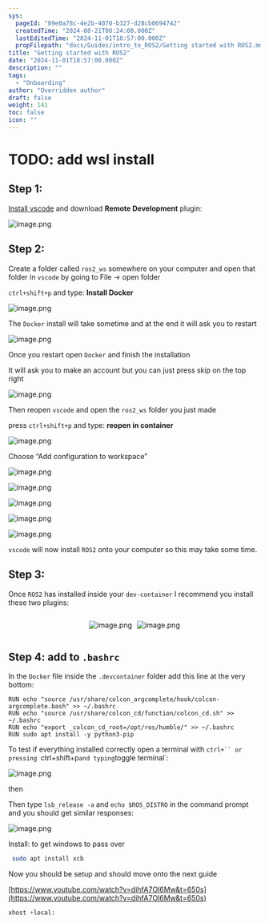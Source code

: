 ```yaml
---
sys:
  pageId: "89e0a78c-4e2b-4070-b327-d28cb0694742"
  createdTime: "2024-08-21T00:24:00.000Z"
  lastEditedTime: "2024-11-01T18:57:00.000Z"
  propFilepath: "docs/Guides/intro_to_ROS2/Getting started with ROS2.md"
title: "Getting started with ROS2"
date: "2024-11-01T18:57:00.000Z"
description: ""
tags:
  - "Onboarding"
author: "Overridden author"
draft: false
weight: 141
toc: false
icon: ""
---
```


# TODO: add wsl install

## Step 1:

[Install vscode](https://code.visualstudio.com/download) and download **Remote Development** plugin:

![image.png](https://prod-files-secure.s3.us-west-2.amazonaws.com/d518164a-d88e-44d1-a4ee-3adb3bd8bce0/efb52993-1881-4a40-b95e-6f020334f022/image.png?X-Amz-Algorithm=AWS4-HMAC-SHA256&X-Amz-Content-Sha256=UNSIGNED-PAYLOAD&X-Amz-Credential=ASIAZI2LB466VESL25NR%2F20250313%2Fus-west-2%2Fs3%2Faws4_request&X-Amz-Date=20250313T230757Z&X-Amz-Expires=3600&X-Amz-Security-Token=IQoJb3JpZ2luX2VjEJb%2F%2F%2F%2F%2F%2F%2F%2F%2F%2FwEaCXVzLXdlc3QtMiJHMEUCIGYNwMIo0o%2BfLuu9Zeb8P8%2BQmkHZ0i8OmRpBql5NdS1iAiEA9CAc6JJrPk6FoLvjZ1s5jIuceUO0oU93drLvC6JhRGsqiAQI3%2F%2F%2F%2F%2F%2F%2F%2F%2F%2F%2FARAAGgw2Mzc0MjMxODM4MDUiDH6Yf8Wuw3fIKxiEZSrcAwJNu9AswhxAI2wWb9uJ6XovJmniMOTq1MdqeKeTL7Hl%2BVn4qRbogI0Fe7TK5GTUxZ0semppOjcowrf2fS5h7hBwUpEtVIAlE9Mc%2FUh6wPTaq2y%2FbkhGqDsw6Yq0hniMi3vADlBgA5Jsk0gp%2BhTDPKvomL4%2FtEp3QkFp77oeMJcNPH51PGSsXQ%2Fg2lVlYKyLbGzUH9H6XaoNZkCB6i9TWxzOYis2C8bA%2B4Xg3qTJAYwN4ieTHH5kYUNeFJewY%2FPAJDiM30YewkmpZ70MpTti5h1CymGT7yHnZEPANcjSt6Lkzk91g6TCEhZarE7dE8GrjOwNYYroa8U4cIlY%2B4MtxlS1dibIHDa761Vu2TkPiokLnIbN77BYh8H7aVkcL1gzJsINkjARLPhfn6uIaE98%2Bbj%2BVlmnZu4m3fMGfzD4C1I%2B1lOeFUgC%2F2hQGtCcaX1XgKNJVZVfW1WRM8Ym31Yz7qVjxWfVNxCVTb8U82VMVZmP8W99izWhbhoJtwTdf3JChDNPtgmBDzGixuWk6qg3vWUrQFK9ie7DSm9L5leq4k5B96I3bnJmaXCFQpkeKDITZ%2FhdV8QCVY4ksL4hIyG3QZB6hxISLYT7o9c24wj4bpPj59ZjIcL0npOBeesAMLSxzb4GOqUBGAUr5efCqHqecvfLk%2BqV6e3gFzJlfjsM%2Fwr%2F0eqN4Mqd7zEW%2Fbp95wAEsXMZ7HZcqUs02r6oYznOPgxfYOdR%2BxX3yzCwRZFkvEC3XYOHL%2BZrZWYedkrk1rytbzmGDUmwVkkQz2lqsf%2Fb4qmGNk5Z2bHMAROa3%2Bb8mZN%2FHA304P3tt7Hkma4RlwzIw9DG7kC6CZj1JM6PmswsOZvqqt0GpBU1Jlc%2B&X-Amz-Signature=d0eff7d4d815a438187556ce0f8a4915130065ef03a489854e0d33ce8f7cda19&X-Amz-SignedHeaders=host&x-id=GetObject)

## Step 2:

Create a folder called `ros2_ws` somewhere on your computer and open that folder in `vscode` by going to File → open folder 

`ctrl+shift+p` and type: **Install Docker**

![image.png](https://prod-files-secure.s3.us-west-2.amazonaws.com/d518164a-d88e-44d1-a4ee-3adb3bd8bce0/2269dc0e-1cd5-47ff-bceb-c04ad9b2eab0/image.png?X-Amz-Algorithm=AWS4-HMAC-SHA256&X-Amz-Content-Sha256=UNSIGNED-PAYLOAD&X-Amz-Credential=ASIAZI2LB466VESL25NR%2F20250313%2Fus-west-2%2Fs3%2Faws4_request&X-Amz-Date=20250313T230757Z&X-Amz-Expires=3600&X-Amz-Security-Token=IQoJb3JpZ2luX2VjEJb%2F%2F%2F%2F%2F%2F%2F%2F%2F%2FwEaCXVzLXdlc3QtMiJHMEUCIGYNwMIo0o%2BfLuu9Zeb8P8%2BQmkHZ0i8OmRpBql5NdS1iAiEA9CAc6JJrPk6FoLvjZ1s5jIuceUO0oU93drLvC6JhRGsqiAQI3%2F%2F%2F%2F%2F%2F%2F%2F%2F%2F%2FARAAGgw2Mzc0MjMxODM4MDUiDH6Yf8Wuw3fIKxiEZSrcAwJNu9AswhxAI2wWb9uJ6XovJmniMOTq1MdqeKeTL7Hl%2BVn4qRbogI0Fe7TK5GTUxZ0semppOjcowrf2fS5h7hBwUpEtVIAlE9Mc%2FUh6wPTaq2y%2FbkhGqDsw6Yq0hniMi3vADlBgA5Jsk0gp%2BhTDPKvomL4%2FtEp3QkFp77oeMJcNPH51PGSsXQ%2Fg2lVlYKyLbGzUH9H6XaoNZkCB6i9TWxzOYis2C8bA%2B4Xg3qTJAYwN4ieTHH5kYUNeFJewY%2FPAJDiM30YewkmpZ70MpTti5h1CymGT7yHnZEPANcjSt6Lkzk91g6TCEhZarE7dE8GrjOwNYYroa8U4cIlY%2B4MtxlS1dibIHDa761Vu2TkPiokLnIbN77BYh8H7aVkcL1gzJsINkjARLPhfn6uIaE98%2Bbj%2BVlmnZu4m3fMGfzD4C1I%2B1lOeFUgC%2F2hQGtCcaX1XgKNJVZVfW1WRM8Ym31Yz7qVjxWfVNxCVTb8U82VMVZmP8W99izWhbhoJtwTdf3JChDNPtgmBDzGixuWk6qg3vWUrQFK9ie7DSm9L5leq4k5B96I3bnJmaXCFQpkeKDITZ%2FhdV8QCVY4ksL4hIyG3QZB6hxISLYT7o9c24wj4bpPj59ZjIcL0npOBeesAMLSxzb4GOqUBGAUr5efCqHqecvfLk%2BqV6e3gFzJlfjsM%2Fwr%2F0eqN4Mqd7zEW%2Fbp95wAEsXMZ7HZcqUs02r6oYznOPgxfYOdR%2BxX3yzCwRZFkvEC3XYOHL%2BZrZWYedkrk1rytbzmGDUmwVkkQz2lqsf%2Fb4qmGNk5Z2bHMAROa3%2Bb8mZN%2FHA304P3tt7Hkma4RlwzIw9DG7kC6CZj1JM6PmswsOZvqqt0GpBU1Jlc%2B&X-Amz-Signature=679eb78fc0a998eacbf168072fa8715b61cf0ef33492c079235e833640bd4a21&X-Amz-SignedHeaders=host&x-id=GetObject)

The `Docker` install will take sometime and at the end it will ask you to restart

![image.png](https://prod-files-secure.s3.us-west-2.amazonaws.com/d518164a-d88e-44d1-a4ee-3adb3bd8bce0/ed233f78-be33-4b1f-b89c-9c346c0e961e/image.png?X-Amz-Algorithm=AWS4-HMAC-SHA256&X-Amz-Content-Sha256=UNSIGNED-PAYLOAD&X-Amz-Credential=ASIAZI2LB466VESL25NR%2F20250313%2Fus-west-2%2Fs3%2Faws4_request&X-Amz-Date=20250313T230757Z&X-Amz-Expires=3600&X-Amz-Security-Token=IQoJb3JpZ2luX2VjEJb%2F%2F%2F%2F%2F%2F%2F%2F%2F%2FwEaCXVzLXdlc3QtMiJHMEUCIGYNwMIo0o%2BfLuu9Zeb8P8%2BQmkHZ0i8OmRpBql5NdS1iAiEA9CAc6JJrPk6FoLvjZ1s5jIuceUO0oU93drLvC6JhRGsqiAQI3%2F%2F%2F%2F%2F%2F%2F%2F%2F%2F%2FARAAGgw2Mzc0MjMxODM4MDUiDH6Yf8Wuw3fIKxiEZSrcAwJNu9AswhxAI2wWb9uJ6XovJmniMOTq1MdqeKeTL7Hl%2BVn4qRbogI0Fe7TK5GTUxZ0semppOjcowrf2fS5h7hBwUpEtVIAlE9Mc%2FUh6wPTaq2y%2FbkhGqDsw6Yq0hniMi3vADlBgA5Jsk0gp%2BhTDPKvomL4%2FtEp3QkFp77oeMJcNPH51PGSsXQ%2Fg2lVlYKyLbGzUH9H6XaoNZkCB6i9TWxzOYis2C8bA%2B4Xg3qTJAYwN4ieTHH5kYUNeFJewY%2FPAJDiM30YewkmpZ70MpTti5h1CymGT7yHnZEPANcjSt6Lkzk91g6TCEhZarE7dE8GrjOwNYYroa8U4cIlY%2B4MtxlS1dibIHDa761Vu2TkPiokLnIbN77BYh8H7aVkcL1gzJsINkjARLPhfn6uIaE98%2Bbj%2BVlmnZu4m3fMGfzD4C1I%2B1lOeFUgC%2F2hQGtCcaX1XgKNJVZVfW1WRM8Ym31Yz7qVjxWfVNxCVTb8U82VMVZmP8W99izWhbhoJtwTdf3JChDNPtgmBDzGixuWk6qg3vWUrQFK9ie7DSm9L5leq4k5B96I3bnJmaXCFQpkeKDITZ%2FhdV8QCVY4ksL4hIyG3QZB6hxISLYT7o9c24wj4bpPj59ZjIcL0npOBeesAMLSxzb4GOqUBGAUr5efCqHqecvfLk%2BqV6e3gFzJlfjsM%2Fwr%2F0eqN4Mqd7zEW%2Fbp95wAEsXMZ7HZcqUs02r6oYznOPgxfYOdR%2BxX3yzCwRZFkvEC3XYOHL%2BZrZWYedkrk1rytbzmGDUmwVkkQz2lqsf%2Fb4qmGNk5Z2bHMAROa3%2Bb8mZN%2FHA304P3tt7Hkma4RlwzIw9DG7kC6CZj1JM6PmswsOZvqqt0GpBU1Jlc%2B&X-Amz-Signature=44c98c827526545f5ed03e12b11441e10f7583f94943d93fc27617cfb2f2e4d2&X-Amz-SignedHeaders=host&x-id=GetObject)

Once you restart open `Docker` and finish the installation

It will ask you to make an account but you can just press skip on the top right

![image.png](https://prod-files-secure.s3.us-west-2.amazonaws.com/d518164a-d88e-44d1-a4ee-3adb3bd8bce0/21010ad9-1659-4fd9-9f59-9932a09b2a3d/image.png?X-Amz-Algorithm=AWS4-HMAC-SHA256&X-Amz-Content-Sha256=UNSIGNED-PAYLOAD&X-Amz-Credential=ASIAZI2LB466VESL25NR%2F20250313%2Fus-west-2%2Fs3%2Faws4_request&X-Amz-Date=20250313T230757Z&X-Amz-Expires=3600&X-Amz-Security-Token=IQoJb3JpZ2luX2VjEJb%2F%2F%2F%2F%2F%2F%2F%2F%2F%2FwEaCXVzLXdlc3QtMiJHMEUCIGYNwMIo0o%2BfLuu9Zeb8P8%2BQmkHZ0i8OmRpBql5NdS1iAiEA9CAc6JJrPk6FoLvjZ1s5jIuceUO0oU93drLvC6JhRGsqiAQI3%2F%2F%2F%2F%2F%2F%2F%2F%2F%2F%2FARAAGgw2Mzc0MjMxODM4MDUiDH6Yf8Wuw3fIKxiEZSrcAwJNu9AswhxAI2wWb9uJ6XovJmniMOTq1MdqeKeTL7Hl%2BVn4qRbogI0Fe7TK5GTUxZ0semppOjcowrf2fS5h7hBwUpEtVIAlE9Mc%2FUh6wPTaq2y%2FbkhGqDsw6Yq0hniMi3vADlBgA5Jsk0gp%2BhTDPKvomL4%2FtEp3QkFp77oeMJcNPH51PGSsXQ%2Fg2lVlYKyLbGzUH9H6XaoNZkCB6i9TWxzOYis2C8bA%2B4Xg3qTJAYwN4ieTHH5kYUNeFJewY%2FPAJDiM30YewkmpZ70MpTti5h1CymGT7yHnZEPANcjSt6Lkzk91g6TCEhZarE7dE8GrjOwNYYroa8U4cIlY%2B4MtxlS1dibIHDa761Vu2TkPiokLnIbN77BYh8H7aVkcL1gzJsINkjARLPhfn6uIaE98%2Bbj%2BVlmnZu4m3fMGfzD4C1I%2B1lOeFUgC%2F2hQGtCcaX1XgKNJVZVfW1WRM8Ym31Yz7qVjxWfVNxCVTb8U82VMVZmP8W99izWhbhoJtwTdf3JChDNPtgmBDzGixuWk6qg3vWUrQFK9ie7DSm9L5leq4k5B96I3bnJmaXCFQpkeKDITZ%2FhdV8QCVY4ksL4hIyG3QZB6hxISLYT7o9c24wj4bpPj59ZjIcL0npOBeesAMLSxzb4GOqUBGAUr5efCqHqecvfLk%2BqV6e3gFzJlfjsM%2Fwr%2F0eqN4Mqd7zEW%2Fbp95wAEsXMZ7HZcqUs02r6oYznOPgxfYOdR%2BxX3yzCwRZFkvEC3XYOHL%2BZrZWYedkrk1rytbzmGDUmwVkkQz2lqsf%2Fb4qmGNk5Z2bHMAROa3%2Bb8mZN%2FHA304P3tt7Hkma4RlwzIw9DG7kC6CZj1JM6PmswsOZvqqt0GpBU1Jlc%2B&X-Amz-Signature=5c50860bb86cdae8eef99b77ac77eaee277b52244c83dc5fb6e1ff7cbcb10264&X-Amz-SignedHeaders=host&x-id=GetObject)

Then reopen `vscode` and open the `ros2_ws` folder you just made

press `ctrl+shift+p` and type: **reopen in container**

![image.png](https://prod-files-secure.s3.us-west-2.amazonaws.com/d518164a-d88e-44d1-a4ee-3adb3bd8bce0/4e93b8c2-41ad-488c-8095-c74205196118/image.png?X-Amz-Algorithm=AWS4-HMAC-SHA256&X-Amz-Content-Sha256=UNSIGNED-PAYLOAD&X-Amz-Credential=ASIAZI2LB466VESL25NR%2F20250313%2Fus-west-2%2Fs3%2Faws4_request&X-Amz-Date=20250313T230757Z&X-Amz-Expires=3600&X-Amz-Security-Token=IQoJb3JpZ2luX2VjEJb%2F%2F%2F%2F%2F%2F%2F%2F%2F%2FwEaCXVzLXdlc3QtMiJHMEUCIGYNwMIo0o%2BfLuu9Zeb8P8%2BQmkHZ0i8OmRpBql5NdS1iAiEA9CAc6JJrPk6FoLvjZ1s5jIuceUO0oU93drLvC6JhRGsqiAQI3%2F%2F%2F%2F%2F%2F%2F%2F%2F%2F%2FARAAGgw2Mzc0MjMxODM4MDUiDH6Yf8Wuw3fIKxiEZSrcAwJNu9AswhxAI2wWb9uJ6XovJmniMOTq1MdqeKeTL7Hl%2BVn4qRbogI0Fe7TK5GTUxZ0semppOjcowrf2fS5h7hBwUpEtVIAlE9Mc%2FUh6wPTaq2y%2FbkhGqDsw6Yq0hniMi3vADlBgA5Jsk0gp%2BhTDPKvomL4%2FtEp3QkFp77oeMJcNPH51PGSsXQ%2Fg2lVlYKyLbGzUH9H6XaoNZkCB6i9TWxzOYis2C8bA%2B4Xg3qTJAYwN4ieTHH5kYUNeFJewY%2FPAJDiM30YewkmpZ70MpTti5h1CymGT7yHnZEPANcjSt6Lkzk91g6TCEhZarE7dE8GrjOwNYYroa8U4cIlY%2B4MtxlS1dibIHDa761Vu2TkPiokLnIbN77BYh8H7aVkcL1gzJsINkjARLPhfn6uIaE98%2Bbj%2BVlmnZu4m3fMGfzD4C1I%2B1lOeFUgC%2F2hQGtCcaX1XgKNJVZVfW1WRM8Ym31Yz7qVjxWfVNxCVTb8U82VMVZmP8W99izWhbhoJtwTdf3JChDNPtgmBDzGixuWk6qg3vWUrQFK9ie7DSm9L5leq4k5B96I3bnJmaXCFQpkeKDITZ%2FhdV8QCVY4ksL4hIyG3QZB6hxISLYT7o9c24wj4bpPj59ZjIcL0npOBeesAMLSxzb4GOqUBGAUr5efCqHqecvfLk%2BqV6e3gFzJlfjsM%2Fwr%2F0eqN4Mqd7zEW%2Fbp95wAEsXMZ7HZcqUs02r6oYznOPgxfYOdR%2BxX3yzCwRZFkvEC3XYOHL%2BZrZWYedkrk1rytbzmGDUmwVkkQz2lqsf%2Fb4qmGNk5Z2bHMAROa3%2Bb8mZN%2FHA304P3tt7Hkma4RlwzIw9DG7kC6CZj1JM6PmswsOZvqqt0GpBU1Jlc%2B&X-Amz-Signature=1af5b3f2978c98802c9809afcc522d1221e249b263bd5ac975569a3164f7ec66&X-Amz-SignedHeaders=host&x-id=GetObject)

Choose “Add configuration to workspace”

![image.png](https://prod-files-secure.s3.us-west-2.amazonaws.com/d518164a-d88e-44d1-a4ee-3adb3bd8bce0/9560b282-5060-4989-ba37-97e7b2c22476/image.png?X-Amz-Algorithm=AWS4-HMAC-SHA256&X-Amz-Content-Sha256=UNSIGNED-PAYLOAD&X-Amz-Credential=ASIAZI2LB466VESL25NR%2F20250313%2Fus-west-2%2Fs3%2Faws4_request&X-Amz-Date=20250313T230757Z&X-Amz-Expires=3600&X-Amz-Security-Token=IQoJb3JpZ2luX2VjEJb%2F%2F%2F%2F%2F%2F%2F%2F%2F%2FwEaCXVzLXdlc3QtMiJHMEUCIGYNwMIo0o%2BfLuu9Zeb8P8%2BQmkHZ0i8OmRpBql5NdS1iAiEA9CAc6JJrPk6FoLvjZ1s5jIuceUO0oU93drLvC6JhRGsqiAQI3%2F%2F%2F%2F%2F%2F%2F%2F%2F%2F%2FARAAGgw2Mzc0MjMxODM4MDUiDH6Yf8Wuw3fIKxiEZSrcAwJNu9AswhxAI2wWb9uJ6XovJmniMOTq1MdqeKeTL7Hl%2BVn4qRbogI0Fe7TK5GTUxZ0semppOjcowrf2fS5h7hBwUpEtVIAlE9Mc%2FUh6wPTaq2y%2FbkhGqDsw6Yq0hniMi3vADlBgA5Jsk0gp%2BhTDPKvomL4%2FtEp3QkFp77oeMJcNPH51PGSsXQ%2Fg2lVlYKyLbGzUH9H6XaoNZkCB6i9TWxzOYis2C8bA%2B4Xg3qTJAYwN4ieTHH5kYUNeFJewY%2FPAJDiM30YewkmpZ70MpTti5h1CymGT7yHnZEPANcjSt6Lkzk91g6TCEhZarE7dE8GrjOwNYYroa8U4cIlY%2B4MtxlS1dibIHDa761Vu2TkPiokLnIbN77BYh8H7aVkcL1gzJsINkjARLPhfn6uIaE98%2Bbj%2BVlmnZu4m3fMGfzD4C1I%2B1lOeFUgC%2F2hQGtCcaX1XgKNJVZVfW1WRM8Ym31Yz7qVjxWfVNxCVTb8U82VMVZmP8W99izWhbhoJtwTdf3JChDNPtgmBDzGixuWk6qg3vWUrQFK9ie7DSm9L5leq4k5B96I3bnJmaXCFQpkeKDITZ%2FhdV8QCVY4ksL4hIyG3QZB6hxISLYT7o9c24wj4bpPj59ZjIcL0npOBeesAMLSxzb4GOqUBGAUr5efCqHqecvfLk%2BqV6e3gFzJlfjsM%2Fwr%2F0eqN4Mqd7zEW%2Fbp95wAEsXMZ7HZcqUs02r6oYznOPgxfYOdR%2BxX3yzCwRZFkvEC3XYOHL%2BZrZWYedkrk1rytbzmGDUmwVkkQz2lqsf%2Fb4qmGNk5Z2bHMAROa3%2Bb8mZN%2FHA304P3tt7Hkma4RlwzIw9DG7kC6CZj1JM6PmswsOZvqqt0GpBU1Jlc%2B&X-Amz-Signature=4c9cc925d50998d9bedf5957fece3e9c0760bae26a868f04a1582b539c20b149&X-Amz-SignedHeaders=host&x-id=GetObject)

![image.png](https://prod-files-secure.s3.us-west-2.amazonaws.com/d518164a-d88e-44d1-a4ee-3adb3bd8bce0/2ee63f81-886b-48e8-a553-dc6e5eac99e4/image.png?X-Amz-Algorithm=AWS4-HMAC-SHA256&X-Amz-Content-Sha256=UNSIGNED-PAYLOAD&X-Amz-Credential=ASIAZI2LB466VESL25NR%2F20250313%2Fus-west-2%2Fs3%2Faws4_request&X-Amz-Date=20250313T230757Z&X-Amz-Expires=3600&X-Amz-Security-Token=IQoJb3JpZ2luX2VjEJb%2F%2F%2F%2F%2F%2F%2F%2F%2F%2FwEaCXVzLXdlc3QtMiJHMEUCIGYNwMIo0o%2BfLuu9Zeb8P8%2BQmkHZ0i8OmRpBql5NdS1iAiEA9CAc6JJrPk6FoLvjZ1s5jIuceUO0oU93drLvC6JhRGsqiAQI3%2F%2F%2F%2F%2F%2F%2F%2F%2F%2F%2FARAAGgw2Mzc0MjMxODM4MDUiDH6Yf8Wuw3fIKxiEZSrcAwJNu9AswhxAI2wWb9uJ6XovJmniMOTq1MdqeKeTL7Hl%2BVn4qRbogI0Fe7TK5GTUxZ0semppOjcowrf2fS5h7hBwUpEtVIAlE9Mc%2FUh6wPTaq2y%2FbkhGqDsw6Yq0hniMi3vADlBgA5Jsk0gp%2BhTDPKvomL4%2FtEp3QkFp77oeMJcNPH51PGSsXQ%2Fg2lVlYKyLbGzUH9H6XaoNZkCB6i9TWxzOYis2C8bA%2B4Xg3qTJAYwN4ieTHH5kYUNeFJewY%2FPAJDiM30YewkmpZ70MpTti5h1CymGT7yHnZEPANcjSt6Lkzk91g6TCEhZarE7dE8GrjOwNYYroa8U4cIlY%2B4MtxlS1dibIHDa761Vu2TkPiokLnIbN77BYh8H7aVkcL1gzJsINkjARLPhfn6uIaE98%2Bbj%2BVlmnZu4m3fMGfzD4C1I%2B1lOeFUgC%2F2hQGtCcaX1XgKNJVZVfW1WRM8Ym31Yz7qVjxWfVNxCVTb8U82VMVZmP8W99izWhbhoJtwTdf3JChDNPtgmBDzGixuWk6qg3vWUrQFK9ie7DSm9L5leq4k5B96I3bnJmaXCFQpkeKDITZ%2FhdV8QCVY4ksL4hIyG3QZB6hxISLYT7o9c24wj4bpPj59ZjIcL0npOBeesAMLSxzb4GOqUBGAUr5efCqHqecvfLk%2BqV6e3gFzJlfjsM%2Fwr%2F0eqN4Mqd7zEW%2Fbp95wAEsXMZ7HZcqUs02r6oYznOPgxfYOdR%2BxX3yzCwRZFkvEC3XYOHL%2BZrZWYedkrk1rytbzmGDUmwVkkQz2lqsf%2Fb4qmGNk5Z2bHMAROa3%2Bb8mZN%2FHA304P3tt7Hkma4RlwzIw9DG7kC6CZj1JM6PmswsOZvqqt0GpBU1Jlc%2B&X-Amz-Signature=ff9c949d8de3b365ed14409f7408145009ffab32308f6437c486aca8b6548272&X-Amz-SignedHeaders=host&x-id=GetObject)

![image.png](https://prod-files-secure.s3.us-west-2.amazonaws.com/d518164a-d88e-44d1-a4ee-3adb3bd8bce0/ae1580b2-b048-407e-aed9-b584224a7a04/image.png?X-Amz-Algorithm=AWS4-HMAC-SHA256&X-Amz-Content-Sha256=UNSIGNED-PAYLOAD&X-Amz-Credential=ASIAZI2LB466VESL25NR%2F20250313%2Fus-west-2%2Fs3%2Faws4_request&X-Amz-Date=20250313T230757Z&X-Amz-Expires=3600&X-Amz-Security-Token=IQoJb3JpZ2luX2VjEJb%2F%2F%2F%2F%2F%2F%2F%2F%2F%2FwEaCXVzLXdlc3QtMiJHMEUCIGYNwMIo0o%2BfLuu9Zeb8P8%2BQmkHZ0i8OmRpBql5NdS1iAiEA9CAc6JJrPk6FoLvjZ1s5jIuceUO0oU93drLvC6JhRGsqiAQI3%2F%2F%2F%2F%2F%2F%2F%2F%2F%2F%2FARAAGgw2Mzc0MjMxODM4MDUiDH6Yf8Wuw3fIKxiEZSrcAwJNu9AswhxAI2wWb9uJ6XovJmniMOTq1MdqeKeTL7Hl%2BVn4qRbogI0Fe7TK5GTUxZ0semppOjcowrf2fS5h7hBwUpEtVIAlE9Mc%2FUh6wPTaq2y%2FbkhGqDsw6Yq0hniMi3vADlBgA5Jsk0gp%2BhTDPKvomL4%2FtEp3QkFp77oeMJcNPH51PGSsXQ%2Fg2lVlYKyLbGzUH9H6XaoNZkCB6i9TWxzOYis2C8bA%2B4Xg3qTJAYwN4ieTHH5kYUNeFJewY%2FPAJDiM30YewkmpZ70MpTti5h1CymGT7yHnZEPANcjSt6Lkzk91g6TCEhZarE7dE8GrjOwNYYroa8U4cIlY%2B4MtxlS1dibIHDa761Vu2TkPiokLnIbN77BYh8H7aVkcL1gzJsINkjARLPhfn6uIaE98%2Bbj%2BVlmnZu4m3fMGfzD4C1I%2B1lOeFUgC%2F2hQGtCcaX1XgKNJVZVfW1WRM8Ym31Yz7qVjxWfVNxCVTb8U82VMVZmP8W99izWhbhoJtwTdf3JChDNPtgmBDzGixuWk6qg3vWUrQFK9ie7DSm9L5leq4k5B96I3bnJmaXCFQpkeKDITZ%2FhdV8QCVY4ksL4hIyG3QZB6hxISLYT7o9c24wj4bpPj59ZjIcL0npOBeesAMLSxzb4GOqUBGAUr5efCqHqecvfLk%2BqV6e3gFzJlfjsM%2Fwr%2F0eqN4Mqd7zEW%2Fbp95wAEsXMZ7HZcqUs02r6oYznOPgxfYOdR%2BxX3yzCwRZFkvEC3XYOHL%2BZrZWYedkrk1rytbzmGDUmwVkkQz2lqsf%2Fb4qmGNk5Z2bHMAROa3%2Bb8mZN%2FHA304P3tt7Hkma4RlwzIw9DG7kC6CZj1JM6PmswsOZvqqt0GpBU1Jlc%2B&X-Amz-Signature=04731cb58e52a0a39b11da701b87ad672786e24b97fffd6f74cb250a2e09a445&X-Amz-SignedHeaders=host&x-id=GetObject)

![image.png](https://prod-files-secure.s3.us-west-2.amazonaws.com/d518164a-d88e-44d1-a4ee-3adb3bd8bce0/53255b28-f75e-430f-b9e3-c0ac8577e42b/image.png?X-Amz-Algorithm=AWS4-HMAC-SHA256&X-Amz-Content-Sha256=UNSIGNED-PAYLOAD&X-Amz-Credential=ASIAZI2LB466VESL25NR%2F20250313%2Fus-west-2%2Fs3%2Faws4_request&X-Amz-Date=20250313T230757Z&X-Amz-Expires=3600&X-Amz-Security-Token=IQoJb3JpZ2luX2VjEJb%2F%2F%2F%2F%2F%2F%2F%2F%2F%2FwEaCXVzLXdlc3QtMiJHMEUCIGYNwMIo0o%2BfLuu9Zeb8P8%2BQmkHZ0i8OmRpBql5NdS1iAiEA9CAc6JJrPk6FoLvjZ1s5jIuceUO0oU93drLvC6JhRGsqiAQI3%2F%2F%2F%2F%2F%2F%2F%2F%2F%2F%2FARAAGgw2Mzc0MjMxODM4MDUiDH6Yf8Wuw3fIKxiEZSrcAwJNu9AswhxAI2wWb9uJ6XovJmniMOTq1MdqeKeTL7Hl%2BVn4qRbogI0Fe7TK5GTUxZ0semppOjcowrf2fS5h7hBwUpEtVIAlE9Mc%2FUh6wPTaq2y%2FbkhGqDsw6Yq0hniMi3vADlBgA5Jsk0gp%2BhTDPKvomL4%2FtEp3QkFp77oeMJcNPH51PGSsXQ%2Fg2lVlYKyLbGzUH9H6XaoNZkCB6i9TWxzOYis2C8bA%2B4Xg3qTJAYwN4ieTHH5kYUNeFJewY%2FPAJDiM30YewkmpZ70MpTti5h1CymGT7yHnZEPANcjSt6Lkzk91g6TCEhZarE7dE8GrjOwNYYroa8U4cIlY%2B4MtxlS1dibIHDa761Vu2TkPiokLnIbN77BYh8H7aVkcL1gzJsINkjARLPhfn6uIaE98%2Bbj%2BVlmnZu4m3fMGfzD4C1I%2B1lOeFUgC%2F2hQGtCcaX1XgKNJVZVfW1WRM8Ym31Yz7qVjxWfVNxCVTb8U82VMVZmP8W99izWhbhoJtwTdf3JChDNPtgmBDzGixuWk6qg3vWUrQFK9ie7DSm9L5leq4k5B96I3bnJmaXCFQpkeKDITZ%2FhdV8QCVY4ksL4hIyG3QZB6hxISLYT7o9c24wj4bpPj59ZjIcL0npOBeesAMLSxzb4GOqUBGAUr5efCqHqecvfLk%2BqV6e3gFzJlfjsM%2Fwr%2F0eqN4Mqd7zEW%2Fbp95wAEsXMZ7HZcqUs02r6oYznOPgxfYOdR%2BxX3yzCwRZFkvEC3XYOHL%2BZrZWYedkrk1rytbzmGDUmwVkkQz2lqsf%2Fb4qmGNk5Z2bHMAROa3%2Bb8mZN%2FHA304P3tt7Hkma4RlwzIw9DG7kC6CZj1JM6PmswsOZvqqt0GpBU1Jlc%2B&X-Amz-Signature=a5f6c05f0cbedf1b23b5b69d016959813f15f251fc3003c262e147725b597dee&X-Amz-SignedHeaders=host&x-id=GetObject)

![image.png](https://prod-files-secure.s3.us-west-2.amazonaws.com/d518164a-d88e-44d1-a4ee-3adb3bd8bce0/7c562767-5af9-4ffb-97d1-327bcdf4ee00/image.png?X-Amz-Algorithm=AWS4-HMAC-SHA256&X-Amz-Content-Sha256=UNSIGNED-PAYLOAD&X-Amz-Credential=ASIAZI2LB466VESL25NR%2F20250313%2Fus-west-2%2Fs3%2Faws4_request&X-Amz-Date=20250313T230757Z&X-Amz-Expires=3600&X-Amz-Security-Token=IQoJb3JpZ2luX2VjEJb%2F%2F%2F%2F%2F%2F%2F%2F%2F%2FwEaCXVzLXdlc3QtMiJHMEUCIGYNwMIo0o%2BfLuu9Zeb8P8%2BQmkHZ0i8OmRpBql5NdS1iAiEA9CAc6JJrPk6FoLvjZ1s5jIuceUO0oU93drLvC6JhRGsqiAQI3%2F%2F%2F%2F%2F%2F%2F%2F%2F%2F%2FARAAGgw2Mzc0MjMxODM4MDUiDH6Yf8Wuw3fIKxiEZSrcAwJNu9AswhxAI2wWb9uJ6XovJmniMOTq1MdqeKeTL7Hl%2BVn4qRbogI0Fe7TK5GTUxZ0semppOjcowrf2fS5h7hBwUpEtVIAlE9Mc%2FUh6wPTaq2y%2FbkhGqDsw6Yq0hniMi3vADlBgA5Jsk0gp%2BhTDPKvomL4%2FtEp3QkFp77oeMJcNPH51PGSsXQ%2Fg2lVlYKyLbGzUH9H6XaoNZkCB6i9TWxzOYis2C8bA%2B4Xg3qTJAYwN4ieTHH5kYUNeFJewY%2FPAJDiM30YewkmpZ70MpTti5h1CymGT7yHnZEPANcjSt6Lkzk91g6TCEhZarE7dE8GrjOwNYYroa8U4cIlY%2B4MtxlS1dibIHDa761Vu2TkPiokLnIbN77BYh8H7aVkcL1gzJsINkjARLPhfn6uIaE98%2Bbj%2BVlmnZu4m3fMGfzD4C1I%2B1lOeFUgC%2F2hQGtCcaX1XgKNJVZVfW1WRM8Ym31Yz7qVjxWfVNxCVTb8U82VMVZmP8W99izWhbhoJtwTdf3JChDNPtgmBDzGixuWk6qg3vWUrQFK9ie7DSm9L5leq4k5B96I3bnJmaXCFQpkeKDITZ%2FhdV8QCVY4ksL4hIyG3QZB6hxISLYT7o9c24wj4bpPj59ZjIcL0npOBeesAMLSxzb4GOqUBGAUr5efCqHqecvfLk%2BqV6e3gFzJlfjsM%2Fwr%2F0eqN4Mqd7zEW%2Fbp95wAEsXMZ7HZcqUs02r6oYznOPgxfYOdR%2BxX3yzCwRZFkvEC3XYOHL%2BZrZWYedkrk1rytbzmGDUmwVkkQz2lqsf%2Fb4qmGNk5Z2bHMAROa3%2Bb8mZN%2FHA304P3tt7Hkma4RlwzIw9DG7kC6CZj1JM6PmswsOZvqqt0GpBU1Jlc%2B&X-Amz-Signature=6acb154e9cf863a030a4cf8323ce1881c7fcdf81bdfc2d48d0d098a09c2da655&X-Amz-SignedHeaders=host&x-id=GetObject)

`vscode` will now install `ROS2` onto your computer so this may take some time.

## Step 3:

Once `ROS2` has installed inside your `dev-container` I recommend you install these two plugins:

<div style="display: flex;flex-direction: row; column-gap:10px; max-width: 630px;justify-content: center;">
<div>

![image.png](https://prod-files-secure.s3.us-west-2.amazonaws.com/d518164a-d88e-44d1-a4ee-3adb3bd8bce0/3fc3d550-5a54-4ba1-ba6b-faa01cdb7369/image.png?X-Amz-Algorithm=AWS4-HMAC-SHA256&X-Amz-Content-Sha256=UNSIGNED-PAYLOAD&X-Amz-Credential=ASIAZI2LB4666ZVAEUUJ%2F20250313%2Fus-west-2%2Fs3%2Faws4_request&X-Amz-Date=20250313T230759Z&X-Amz-Expires=3600&X-Amz-Security-Token=IQoJb3JpZ2luX2VjEJb%2F%2F%2F%2F%2F%2F%2F%2F%2F%2FwEaCXVzLXdlc3QtMiJIMEYCIQDB2pTUozHN9pojIgMbW8mchQIwhzE0QfCsKhHPCxADXAIhAOiH3FOJm5nY4DSCDSnbJIOoded6m8CZMLIkhyOVaagNKogECN%2F%2F%2F%2F%2F%2F%2F%2F%2F%2F%2FwEQABoMNjM3NDIzMTgzODA1Igx6LJevaZDIjp9ApIsq3ANtRu%2FbiJP7210KNPHZKBulrltMt4yMxKmIGc7DZrNef9yw7gII2ky5xUIOjKMxWIRMEz0MpbiAdWjo%2B%2FGh3wMv6CMkVC3GRmoT4MJay%2BakzDjMRLxYDYw1BhTz8d2CQCRc9iXLSQg8trUDL1TbxHRAsluFr7Jo6QV5iiqgqmrYrYpdfEhxfq6S3Jy1yvZCA32hi1ghKRlvcrwkKqnPIexq00CKzi0PZLb9SG0gfb0%2FDvXFuKvRUfvWu4Aqe87lbmN1Q7lT17dY2UM%2BUygf3Z%2F%2BEZbGEr2KvG9KT4J%2BJ6wUVLVhYKlwPgJoskImX%2Bv0C8ObRfkcOc3wgI13fosExpFYsa2584eBKIXx%2B%2F5Zh3B62gqbN2bXCkYU54GCW9jfCsuwy%2FOq8fM1lPqtlLwmCPMESNK%2BHcW9BwyMaAo9tH6Xa6f%2BH0TkjtEZ%2F5CQrcmUYetR2TFyzvktyPq26gt2XWJxJXTBk7D%2FQxTWH9xDv%2F2qpZyxJIsheFzUR2Mvdq%2FwniD%2BOYoHCHvSTCq78DEpIgR6QL4LVofL5iQUnmKYL2UL2%2FeLXjP9Hn0fS4FmUySudkerSeVvX1PPA6TAQo85IZ847PLCyESlKQ6I0rI2yhe%2B%2FX8NCTQWyhGkxvIlmzDJsc2%2BBjqkATs4MKf4N5lqNJ4QTtP6H0uZC6etLbv9bNBHXpdGy74Yqu3e5W3KIwT73mxSdT4kXOrH91U59lVqWkf7GPSMaxZxPSIeLQlJ5MxNsKWULf1BRH6%2FN4CJKpu2TCFNKS1hQzlmnGk96CRwjqDqBg843NQt6BgoW2P8n5BY8nUNQ0cTlCfFwXDQLdEobtD4l8e1soY44%2FaGyX9GEnBnE8YpKBCnGRLy&X-Amz-Signature=712d73807b2dbbb4fa8a7f49e97f0eaffbaf9804feefb77091253b5e548e431e&X-Amz-SignedHeaders=host&x-id=GetObject)

</div>
<div>

![image.png](https://prod-files-secure.s3.us-west-2.amazonaws.com/d518164a-d88e-44d1-a4ee-3adb3bd8bce0/d994cc66-13c2-4093-a5a3-f84cf4601a82/image.png?X-Amz-Algorithm=AWS4-HMAC-SHA256&X-Amz-Content-Sha256=UNSIGNED-PAYLOAD&X-Amz-Credential=ASIAZI2LB4662EWTTDYQ%2F20250313%2Fus-west-2%2Fs3%2Faws4_request&X-Amz-Date=20250313T230759Z&X-Amz-Expires=3600&X-Amz-Security-Token=IQoJb3JpZ2luX2VjEJb%2F%2F%2F%2F%2F%2F%2F%2F%2F%2FwEaCXVzLXdlc3QtMiJGMEQCIEOfM8iaUBRjcLAcP1kT2qKG9YBAR2itWk68ptL7zP2mAiBaHrIGhDpmS1GDWhNyptc5nlUWIUZq0o7L8cTgpIvRYCqIBAjf%2F%2F%2F%2F%2F%2F%2F%2F%2F%2F8BEAAaDDYzNzQyMzE4MzgwNSIMvL2TjW8Xz2Pk%2Fk%2BYKtwDXbSLnwJp0vwNSc82hSyGhAZDJ5Ot%2FnU%2FCTnVkCVrgEYoxFsvBj78TEw9VWO4yYNGlNVUVOtMavs0ot4V9Tqk7d5c6J%2FIbo3IN6jMCeliM%2B5nBKqbD%2FZxhd6zjRmA0WWH0nODVZOKmg5weDxNqgYWB95pmApo9KkYt8Fbb56cdQKyQgoJMhwaNKzakGIpwX%2BlzWp85hZyvHb%2F6hNPJDWATk67XPemg2OaPm1QDfua3JFBxHa8jCpek2nncQaoCBaToAd8tPemxTLLFGPy9Y9cHmZlg7gogzw03Occ%2Bdi4xrs%2FKbk9na%2BVusQiER7qVDUxz7JvRFvr3BfLuEAvkA1x5Rcc9HnXybl%2BQAt3EW6DwZAQ%2BNoDN%2BxUiSxt3p92F4aShitJM7qxoH3uQTeee9acwgfFyzxgmzKzL1Ev5DVvaNQV8LBk%2B%2BAyv8zE7fzXCDDRF1GbPkZxdvlMzr%2F0VMBE9ZexFEAVa2MH15%2F9F8d6uGzPOqRWIKNQrsSvrS%2B1NLI11%2FJinqObj52dCEGXGA2HTBkS0QEDeRCpO1ZiR10Z50g1%2B52p8FnkZRReJ8JxCj7ikjXwkvNtUJQuW7cHKuCOSaoGmuC7h4fj%2FPK%2B2WiCkxi7IRxNOfQNTmGoie4w1LHNvgY6pgFde1miLTRJD4kjD60coZWEzmCpZlhpQQ3%2BDgI7g7OuMX5USIM5XY6MCBGJiywtQGE4sLwtMW8IV7WLCG62RJEmqTCjRqzSpOlgSgWlUy%2B0WIfm64KxwfCSvydXWPNqheBzaEVaVHgWv72Yxwp%2F2Svo%2BKITCoJXhJlsQVM3%2B2r%2FnkExMo%2FlnQChrJ950k1NarlfeOzrGh8a1JEYxmTh5ywF190fbI%2Bb&X-Amz-Signature=17356ea0abe57a94626ccd72cd9bf6b70c5096792721ac85ebf03dec1f43eb4c&X-Amz-SignedHeaders=host&x-id=GetObject)

</div>
</div>

## Step 4: add to `.bashrc`

In the `Docker` file inside the `.devcontainer` folder add this line at the very bottom: 

```docker
RUN echo "source /usr/share/colcon_argcomplete/hook/colcon-argcomplete.bash" >> ~/.bashrc
RUN echo "source /usr/share/colcon_cd/function/colcon_cd.sh" >> ~/.bashrc
RUN echo "export _colcon_cd_root=/opt/ros/humble/" >> ~/.bashrc
RUN sudo apt install -y python3-pip 
```

To test if everything installed correctly open a terminal with `ctrl+`` or pressing `ctrl+shift+p` and typing `toggle terminal`:

![image.png](https://prod-files-secure.s3.us-west-2.amazonaws.com/d518164a-d88e-44d1-a4ee-3adb3bd8bce0/6a4943d8-b04e-4c02-9a58-775f3384d1a5/image.png?X-Amz-Algorithm=AWS4-HMAC-SHA256&X-Amz-Content-Sha256=UNSIGNED-PAYLOAD&X-Amz-Credential=ASIAZI2LB466VESL25NR%2F20250313%2Fus-west-2%2Fs3%2Faws4_request&X-Amz-Date=20250313T230757Z&X-Amz-Expires=3600&X-Amz-Security-Token=IQoJb3JpZ2luX2VjEJb%2F%2F%2F%2F%2F%2F%2F%2F%2F%2FwEaCXVzLXdlc3QtMiJHMEUCIGYNwMIo0o%2BfLuu9Zeb8P8%2BQmkHZ0i8OmRpBql5NdS1iAiEA9CAc6JJrPk6FoLvjZ1s5jIuceUO0oU93drLvC6JhRGsqiAQI3%2F%2F%2F%2F%2F%2F%2F%2F%2F%2F%2FARAAGgw2Mzc0MjMxODM4MDUiDH6Yf8Wuw3fIKxiEZSrcAwJNu9AswhxAI2wWb9uJ6XovJmniMOTq1MdqeKeTL7Hl%2BVn4qRbogI0Fe7TK5GTUxZ0semppOjcowrf2fS5h7hBwUpEtVIAlE9Mc%2FUh6wPTaq2y%2FbkhGqDsw6Yq0hniMi3vADlBgA5Jsk0gp%2BhTDPKvomL4%2FtEp3QkFp77oeMJcNPH51PGSsXQ%2Fg2lVlYKyLbGzUH9H6XaoNZkCB6i9TWxzOYis2C8bA%2B4Xg3qTJAYwN4ieTHH5kYUNeFJewY%2FPAJDiM30YewkmpZ70MpTti5h1CymGT7yHnZEPANcjSt6Lkzk91g6TCEhZarE7dE8GrjOwNYYroa8U4cIlY%2B4MtxlS1dibIHDa761Vu2TkPiokLnIbN77BYh8H7aVkcL1gzJsINkjARLPhfn6uIaE98%2Bbj%2BVlmnZu4m3fMGfzD4C1I%2B1lOeFUgC%2F2hQGtCcaX1XgKNJVZVfW1WRM8Ym31Yz7qVjxWfVNxCVTb8U82VMVZmP8W99izWhbhoJtwTdf3JChDNPtgmBDzGixuWk6qg3vWUrQFK9ie7DSm9L5leq4k5B96I3bnJmaXCFQpkeKDITZ%2FhdV8QCVY4ksL4hIyG3QZB6hxISLYT7o9c24wj4bpPj59ZjIcL0npOBeesAMLSxzb4GOqUBGAUr5efCqHqecvfLk%2BqV6e3gFzJlfjsM%2Fwr%2F0eqN4Mqd7zEW%2Fbp95wAEsXMZ7HZcqUs02r6oYznOPgxfYOdR%2BxX3yzCwRZFkvEC3XYOHL%2BZrZWYedkrk1rytbzmGDUmwVkkQz2lqsf%2Fb4qmGNk5Z2bHMAROa3%2Bb8mZN%2FHA304P3tt7Hkma4RlwzIw9DG7kC6CZj1JM6PmswsOZvqqt0GpBU1Jlc%2B&X-Amz-Signature=581f965d5ba17c31b890e07162d089a9c186b6470a375fea5466d55cd3b71185&X-Amz-SignedHeaders=host&x-id=GetObject)

then 

Then type `lsb_release -a` and `echo $ROS_DISTRO` in the command prompt and you should get similar responses:

![image.png](https://prod-files-secure.s3.us-west-2.amazonaws.com/d518164a-d88e-44d1-a4ee-3adb3bd8bce0/3e635dec-a805-4e85-8b9e-d000e5b71a4e/image.png?X-Amz-Algorithm=AWS4-HMAC-SHA256&X-Amz-Content-Sha256=UNSIGNED-PAYLOAD&X-Amz-Credential=ASIAZI2LB466VESL25NR%2F20250313%2Fus-west-2%2Fs3%2Faws4_request&X-Amz-Date=20250313T230757Z&X-Amz-Expires=3600&X-Amz-Security-Token=IQoJb3JpZ2luX2VjEJb%2F%2F%2F%2F%2F%2F%2F%2F%2F%2FwEaCXVzLXdlc3QtMiJHMEUCIGYNwMIo0o%2BfLuu9Zeb8P8%2BQmkHZ0i8OmRpBql5NdS1iAiEA9CAc6JJrPk6FoLvjZ1s5jIuceUO0oU93drLvC6JhRGsqiAQI3%2F%2F%2F%2F%2F%2F%2F%2F%2F%2F%2FARAAGgw2Mzc0MjMxODM4MDUiDH6Yf8Wuw3fIKxiEZSrcAwJNu9AswhxAI2wWb9uJ6XovJmniMOTq1MdqeKeTL7Hl%2BVn4qRbogI0Fe7TK5GTUxZ0semppOjcowrf2fS5h7hBwUpEtVIAlE9Mc%2FUh6wPTaq2y%2FbkhGqDsw6Yq0hniMi3vADlBgA5Jsk0gp%2BhTDPKvomL4%2FtEp3QkFp77oeMJcNPH51PGSsXQ%2Fg2lVlYKyLbGzUH9H6XaoNZkCB6i9TWxzOYis2C8bA%2B4Xg3qTJAYwN4ieTHH5kYUNeFJewY%2FPAJDiM30YewkmpZ70MpTti5h1CymGT7yHnZEPANcjSt6Lkzk91g6TCEhZarE7dE8GrjOwNYYroa8U4cIlY%2B4MtxlS1dibIHDa761Vu2TkPiokLnIbN77BYh8H7aVkcL1gzJsINkjARLPhfn6uIaE98%2Bbj%2BVlmnZu4m3fMGfzD4C1I%2B1lOeFUgC%2F2hQGtCcaX1XgKNJVZVfW1WRM8Ym31Yz7qVjxWfVNxCVTb8U82VMVZmP8W99izWhbhoJtwTdf3JChDNPtgmBDzGixuWk6qg3vWUrQFK9ie7DSm9L5leq4k5B96I3bnJmaXCFQpkeKDITZ%2FhdV8QCVY4ksL4hIyG3QZB6hxISLYT7o9c24wj4bpPj59ZjIcL0npOBeesAMLSxzb4GOqUBGAUr5efCqHqecvfLk%2BqV6e3gFzJlfjsM%2Fwr%2F0eqN4Mqd7zEW%2Fbp95wAEsXMZ7HZcqUs02r6oYznOPgxfYOdR%2BxX3yzCwRZFkvEC3XYOHL%2BZrZWYedkrk1rytbzmGDUmwVkkQz2lqsf%2Fb4qmGNk5Z2bHMAROa3%2Bb8mZN%2FHA304P3tt7Hkma4RlwzIw9DG7kC6CZj1JM6PmswsOZvqqt0GpBU1Jlc%2B&X-Amz-Signature=a9d15e1157f79a7ced762533be4a0b9b3819dd417854a8e6ad13cd2bdd95e124&X-Amz-SignedHeaders=host&x-id=GetObject)

Install:  to get windows to pass over

```bash
 sudo apt install xcb
```

Now you should be setup and should move onto the next guide 

[https://www.youtube.com/watch?v=dihfA7Ol6Mw&t=650s](https://www.youtube.com/watch?v=dihfA7Ol6Mw&t=650s)

```python
xhost +local:
```
